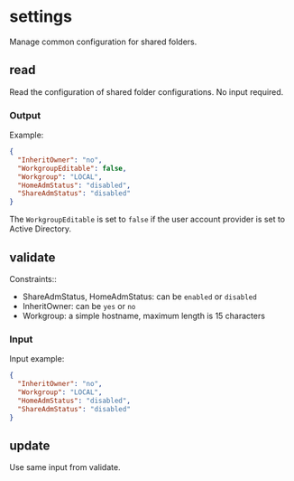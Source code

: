 # settings

Manage common configuration for shared folders.

## read

Read the configuration of shared folder configurations.
No input required.

### Output

Example:
```json
{
  "InheritOwner": "no",
  "WorkgroupEditable": false,
  "Workgroup": "LOCAL",
  "HomeAdmStatus": "disabled",
  "ShareAdmStatus": "disabled"
}
```

The `WorkgroupEditable` is set to `false` if the user account provider is set to Active Directory.

## validate

Constraints::

- ShareAdmStatus, HomeAdmStatus: can be `enabled` or `disabled`
- InheritOwner: can be `yes` or `no`
- Workgroup: a simple hostname, maximum length is 15 characters

### Input

Input example:
```json
{
  "InheritOwner": "no",
  "Workgroup": "LOCAL",
  "HomeAdmStatus": "disabled",
  "ShareAdmStatus": "disabled"
}
```

## update

Use same input from validate.

